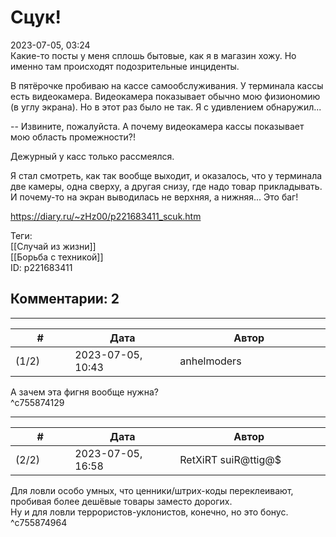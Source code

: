 Сцук!
=====

  
2023-07-05, 03:24  
 Какие-то посты у меня сплошь бытовые, как я в магазин хожу. Но именно там происходят подозрительные инциденты.   
   
 В пятёрочке пробиваю на кассе самообслуживания. У терминала кассы есть видеокамера. Видеокамера показывает обычно мою физиономию (в углу экрана). Но в этот раз было не так. Я с удивлением обнаружил...   
   
 -- Извините, пожалуйста. А почему видеокамера кассы показывает мою область промежности?!   
   
 Дежурный у касс только рассмеялся.   
   
 Я стал смотреть, как так вообще выходит, и оказалось, что у терминала две камеры, одна сверху, а другая снизу, где надо товар прикладывать. И почему-то на экран выводилась не верхняя, а нижняя... Это баг!   
  
<https://diary.ru/~zHz00/p221683411_scuk.htm>  
  
Теги:  
[[Случай из жизни]]  
[[Борьба с техникой]]  
ID: p221683411  


Комментарии: 2
--------------

  


---



|         #         |              Дата              |                     Автор                     |           ID           |
| --- | --- | --- | --- |
| (1/2) | 2023-07-05, 10:43 | anhelmoders | c755874129 |

  
 А зачем эта фигня вообще нужна?   
 ^c755874129

---



|         #         |              Дата              |                     Автор                     |           ID           |
| --- | --- | --- | --- |
| (2/2) | 2023-07-05, 16:58 | RetXiRT suiR@ttig@$ | c755874964 |

  
 Для ловли особо умных, что ценники/штрих-коды переклеивают, пробивая более дешёвые товары заместо дорогих.   
 Ну и для ловли террористов-уклонистов, конечно, но это бонус.   
 ^c755874964